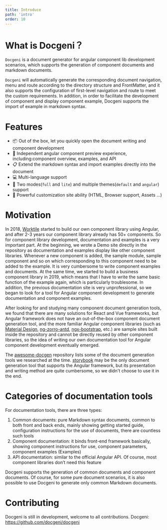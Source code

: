 ```yaml
---
title: Introduce
path: 'intro'
order: 10
---
```


# What is Docgeni？

`Docgeni` is a document generator for angular component lib development scenarios, which supports the generation of component documents and markdown documents.

`Docgeni` will automatically generate the corresponding document navigation, menu and route according to the directory structure and FrontMatter, and it also supports the configuration of first-level navigation and route to meet the custom requirements. In addition, in order to facilitate the development of component and display component example, Docgeni supports the import of example in markdown syntax.

# Features
- 📦 Out of the box, let you quickly open the document writing and component development
- 🏡 Independent angular component preview experience, including:component overview, examples, and API
- 📋 Extend the markdown syntax and import examples directly into the document
- 💻 Multi-language support
- 🎨 Two modes(`full` and `lite`) and multiple themes(`default` and `angular`) support
- 🚀 Powerful customization site ability (HTML, Browser support, Assets ...)

# Motivation
In 2018, [Worktile](https://worktile.com/?utm_source=docgeni) started to build our own component library using Angular, and after 2-3 years our component library already has 50+ components. So for component library development, documentation and examples is a very important part. At the beginning, we wrote a Demo site directly in the repository as documentation and examples display  like other component libraries. Whenever a new component is added, the sample module, sample component and so on which corresponding to this component need to be added to the example. It is very cumbersome to write component examples and documents. At the same time, we started to build a business component library in 2019, which means that I have to write the same basic function of the example again, which is particularly troublesome. In addition, the previous documentation site is very unprofessional, so we  began to look for a tool for Angular component development to generate documentation and component examples.

After looking for and studying many component document generation tools, we found that there are many solutions for React and Vue frameworks, but Angular framework does not have an out-of-the-box component document generation tool, and the more familiar Angular component libraries (such as [Material Design](https://github.com/angular/components), [ng-zorro-antd](https://github.com/NG-ZORRO/ng-zorro-antd), [ngx-bootstrap](https://github.com/valor-software/ngx-bootstrap), etc.) are sample sites built inside the repository and cannot be directly reused by other component libraries, so the idea of writing our own documentation tool for Angular component development eventually emerged.

The [awesome-docgen](https://github.com/docgeni/awesome-docgen) repository lists some of the document generation tools we researched at the time. [storybook](https://github.com/storybookjs/storybook) may be the only document generation tool that supports the Angular framework, but its presentation and writing method are quite cumbersome, so we didn't choose to use it in the end.

# Categories of documentation tools
For documentation tools, there are three types:
1. Common documents: pure Markdown syntax documents, common to both front and back ends, mainly showing getting started guide, configuration instructions for the use of documents, there are countless such tools
1. Component documentation: it binds front-end framework basically, showing component instructions for use, component parameters, component examples (Examples)
1. API documentation: similar to the official Angular API. Of course, most component libraries don’t need this feature

Docgeni supports the generation of common documents and component documents. Of course, for some pure document scenarios, it is also possible to use Docgeni to generate only common Markdown documents.
# Contributing
Docgeni is still in development, welcome to all contributions. Docgeni: https://github.com/docgeni/docgeni
